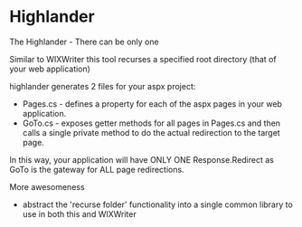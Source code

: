 Highlander
==========

The Highlander - There can be only one

Similar to WIXWriter this tool recurses a specified root directory (that of your web application)

highlander generates 2 files for your aspx project:
 - Pages.cs - defines a property for each of the aspx pages in your web application.
 - GoTo.cs - exposes getter methods for all pages in Pages.cs and then calls a single private method to do the actual redirection to the target page.

In this way, your application will have ONLY ONE Response.Redirect as GoTo is the gateway for ALL page redirections.

More awesomeness
 - abstract the 'recurse folder' functionality into a single common library to use in both this and WIXWriter